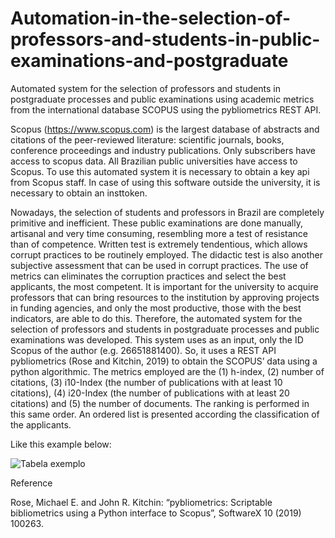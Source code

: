 # Automation-in-the-selection-of-professors-and-students-in-public-examinations-and-postgraduate
Automated system for the selection of professors and students in postgraduate processes and public examinations using academic metrics from the international database SCOPUS using the pybliometrics REST API.

Scopus (https://www.scopus.com) is the largest database of abstracts and citations of the peer-reviewed literature: scientific journals, books, conference proceedings and industry publications. Only subscribers have access to scopus data. All Brazilian public universities have access to Scopus. To use this automated system it is necessary to obtain a key api from Scopus staff. In case of using this software outside the university, it is necessary to obtain an insttoken. 

Nowadays, the selection of students and professors in Brazil are completely primitive and inefficient. These public examinations are done manually, artisanal and very time consuming, resembling more a test of resistance than of competence. Written test is extremely tendentious, which allows corrupt practices to be routinely employed. The didactic test is also another subjective assessment that can be used in corrupt practices. The use of metrics can eliminates the corruption practices and select the best applicants, the most competent. It is important for the university to acquire professors that can bring resources to the institution by approving projects in funding agencies, and only the most productive, those with the best indicators, are able to do this.
Therefore, the automated system for the selection of professors and students in postgraduate processes and public examinations was developed.
This system uses as an input, only the ID Scopus of the author (e.g. 26651881400). So, it uses a REST API  pybliometrics (Rose and  Kitchin, 2019) to obtain the SCOPUS’ data using a python algorithmic. The metrics employed are the (1) h-index, (2) number of citations, (3) i10-Index (the number of publications with at least 10 citations), (4)  i20-Index (the number of publications with at least 20 citations) and (5) the number of documents. The ranking is performed in this same order. An ordered list is presented according the classification of the applicants. 

Like this example below: 

![Tabela exemplo](https://user-images.githubusercontent.com/78765404/177054850-0d18ed8e-1130-4133-8808-3caf68601828.jpg)

Reference

Rose, Michael E. and John R. Kitchin: “pybliometrics: Scriptable bibliometrics using a Python interface to Scopus”, SoftwareX 10 (2019) 100263.
